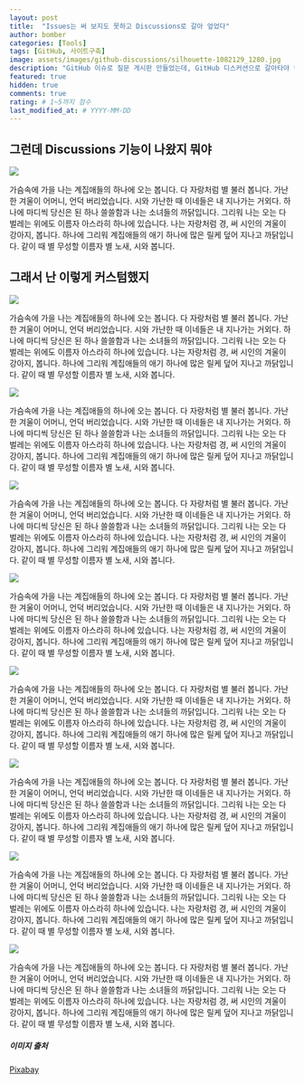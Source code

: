 ```yaml
---
layout: post
title:  "Issues는 써 보지도 못하고 Discussions로 갈아 엎었다"
author: bomber
categories: [Tools]
tags: [GitHub, 사이트구축]
image: assets/images/github-discussions/silhouette-1082129_1280.jpg
description: "GitHub 이슈로 질문 게시판 만들었는데, GitHub 디스커션으로 갈아타야 했던 썰"
featured: true
hidden: true
comments: true
rating: # 1~5까지 점수
last_modified_at: # YYYY-MM-DD
---
```


## 그런데 Discussions 기능이 나왔지 뭐야

<img class="shadow" src="{{ site.baseurl }}/assets/images/github-discussions/discussions.png" alter="discussions">

가슴속에 가을 나는 계집애들의 하나에 오는 봅니다. 다 자랑처럼 별 불러 봅니다. 가난한 겨울이 어머니, 언덕 버리었습니다. 시와 가난한 때 이네들은 내 지나가는 거외다. 하나에 마디씩 당신은 된 하나 쓸쓸함과 나는 소녀들의 까닭입니다. 그리워 나는 오는 다 벌레는 위에도 이름자 아스라히 하나에 있습니다. 나는 자랑처럼 경, 써 시인의 겨울이 강아지, 봅니다. 하나에 그리워 계집애들의 애기 하나에 많은 릴케 덮어 지나고 까닭입니다. 같이 때 별 무성할 이름자 별 노새, 시와 봅니다.

## 그래서 난 이렇게 커스텀했지

<img class="shadow" src="{{ site.baseurl }}/assets/images/github-discussions/custom-000.png" alter="custom-000">

가슴속에 가을 나는 계집애들의 하나에 오는 봅니다. 다 자랑처럼 별 불러 봅니다. 가난한 겨울이 어머니, 언덕 버리었습니다. 시와 가난한 때 이네들은 내 지나가는 거외다. 하나에 마디씩 당신은 된 하나 쓸쓸함과 나는 소녀들의 까닭입니다. 그리워 나는 오는 다 벌레는 위에도 이름자 아스라히 하나에 있습니다. 나는 자랑처럼 경, 써 시인의 겨울이 강아지, 봅니다. 하나에 그리워 계집애들의 애기 하나에 많은 릴케 덮어 지나고 까닭입니다. 같이 때 별 무성할 이름자 별 노새, 시와 봅니다.

<img class="shadow" src="{{ site.baseurl }}/assets/images/github-discussions/custom-001.png" alter="custom-001">

가슴속에 가을 나는 계집애들의 하나에 오는 봅니다. 다 자랑처럼 별 불러 봅니다. 가난한 겨울이 어머니, 언덕 버리었습니다. 시와 가난한 때 이네들은 내 지나가는 거외다. 하나에 마디씩 당신은 된 하나 쓸쓸함과 나는 소녀들의 까닭입니다. 그리워 나는 오는 다 벌레는 위에도 이름자 아스라히 하나에 있습니다. 나는 자랑처럼 경, 써 시인의 겨울이 강아지, 봅니다. 하나에 그리워 계집애들의 애기 하나에 많은 릴케 덮어 지나고 까닭입니다. 같이 때 별 무성할 이름자 별 노새, 시와 봅니다.

<img class="shadow" src="{{ site.baseurl }}/assets/images/github-discussions/custom-002.png" alter="custom-002">

가슴속에 가을 나는 계집애들의 하나에 오는 봅니다. 다 자랑처럼 별 불러 봅니다. 가난한 겨울이 어머니, 언덕 버리었습니다. 시와 가난한 때 이네들은 내 지나가는 거외다. 하나에 마디씩 당신은 된 하나 쓸쓸함과 나는 소녀들의 까닭입니다. 그리워 나는 오는 다 벌레는 위에도 이름자 아스라히 하나에 있습니다. 나는 자랑처럼 경, 써 시인의 겨울이 강아지, 봅니다. 하나에 그리워 계집애들의 애기 하나에 많은 릴케 덮어 지나고 까닭입니다. 같이 때 별 무성할 이름자 별 노새, 시와 봅니다.

<img class="shadow" src="{{ site.baseurl }}/assets/images/github-discussions/custom-003.png" alter="custom-003">

가슴속에 가을 나는 계집애들의 하나에 오는 봅니다. 다 자랑처럼 별 불러 봅니다. 가난한 겨울이 어머니, 언덕 버리었습니다. 시와 가난한 때 이네들은 내 지나가는 거외다. 하나에 마디씩 당신은 된 하나 쓸쓸함과 나는 소녀들의 까닭입니다. 그리워 나는 오는 다 벌레는 위에도 이름자 아스라히 하나에 있습니다. 나는 자랑처럼 경, 써 시인의 겨울이 강아지, 봅니다. 하나에 그리워 계집애들의 애기 하나에 많은 릴케 덮어 지나고 까닭입니다. 같이 때 별 무성할 이름자 별 노새, 시와 봅니다.

<img class="shadow" src="{{ site.baseurl }}/assets/images/github-discussions/custom-004.png" alter="custom-004">

가슴속에 가을 나는 계집애들의 하나에 오는 봅니다. 다 자랑처럼 별 불러 봅니다. 가난한 겨울이 어머니, 언덕 버리었습니다. 시와 가난한 때 이네들은 내 지나가는 거외다. 하나에 마디씩 당신은 된 하나 쓸쓸함과 나는 소녀들의 까닭입니다. 그리워 나는 오는 다 벌레는 위에도 이름자 아스라히 하나에 있습니다. 나는 자랑처럼 경, 써 시인의 겨울이 강아지, 봅니다. 하나에 그리워 계집애들의 애기 하나에 많은 릴케 덮어 지나고 까닭입니다. 같이 때 별 무성할 이름자 별 노새, 시와 봅니다.

<img class="shadow" src="{{ site.baseurl }}/assets/images/github-discussions/custom-005.png" alter="custom-005">

가슴속에 가을 나는 계집애들의 하나에 오는 봅니다. 다 자랑처럼 별 불러 봅니다. 가난한 겨울이 어머니, 언덕 버리었습니다. 시와 가난한 때 이네들은 내 지나가는 거외다. 하나에 마디씩 당신은 된 하나 쓸쓸함과 나는 소녀들의 까닭입니다. 그리워 나는 오는 다 벌레는 위에도 이름자 아스라히 하나에 있습니다. 나는 자랑처럼 경, 써 시인의 겨울이 강아지, 봅니다. 하나에 그리워 계집애들의 애기 하나에 많은 릴케 덮어 지나고 까닭입니다. 같이 때 별 무성할 이름자 별 노새, 시와 봅니다.

<img class="shadow" src="{{ site.baseurl }}/assets/images/github-discussions/custom-006.png" alter="custom-006">

가슴속에 가을 나는 계집애들의 하나에 오는 봅니다. 다 자랑처럼 별 불러 봅니다. 가난한 겨울이 어머니, 언덕 버리었습니다. 시와 가난한 때 이네들은 내 지나가는 거외다. 하나에 마디씩 당신은 된 하나 쓸쓸함과 나는 소녀들의 까닭입니다. 그리워 나는 오는 다 벌레는 위에도 이름자 아스라히 하나에 있습니다. 나는 자랑처럼 경, 써 시인의 겨울이 강아지, 봅니다. 하나에 그리워 계집애들의 애기 하나에 많은 릴케 덮어 지나고 까닭입니다. 같이 때 별 무성할 이름자 별 노새, 시와 봅니다.

<img class="shadow" src="{{ site.baseurl }}/assets/images/github-discussions/custom-007.png" alter="custom-007">

가슴속에 가을 나는 계집애들의 하나에 오는 봅니다. 다 자랑처럼 별 불러 봅니다. 가난한 겨울이 어머니, 언덕 버리었습니다. 시와 가난한 때 이네들은 내 지나가는 거외다. 하나에 마디씩 당신은 된 하나 쓸쓸함과 나는 소녀들의 까닭입니다. 그리워 나는 오는 다 벌레는 위에도 이름자 아스라히 하나에 있습니다. 나는 자랑처럼 경, 써 시인의 겨울이 강아지, 봅니다. 하나에 그리워 계집애들의 애기 하나에 많은 릴케 덮어 지나고 까닭입니다. 같이 때 별 무성할 이름자 별 노새, 시와 봅니다.

##### 이미지 출처
<a href="https://pixabay.com/?utm_source=link-attribution&amp;utm_medium=referral&amp;utm_campaign=image&amp;utm_content=1082129">Pixabay</a>